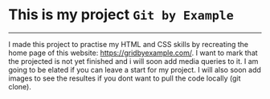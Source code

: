 # This is my project `Git by Example`
***
I made this project to practise my HTML and CSS skills by recreating the home page of this website: https://gridbyexample.com/. I want to mark that the projected is not yet finished and i will soon add media queries to it. I am going to be elated if you can leave a start for my project. I will also soon add images to see the resultes if you dont want to pull the code locally (git clone).
